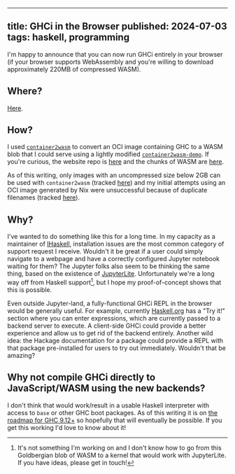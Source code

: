 --------------------------------------------------------------------------------
title: GHCi in the Browser
published: 2024-07-03
tags: haskell, programming
--------------------------------------------------------------------------------

I'm happy to announce that you can now run GHCi entirely in your browser (if
your browser supports WebAssembly and you're willing to download approximately
220MB of compressed WASM).

## Where?

[Here](https://vaibhavsagar.com/amd64-ghc-wasi-demo).

## How?

I used [`container2wasm`](https://github.com/ktock/container2wasm) to convert
an OCI image containing GHC to a WASM blob that I could serve using a lightly
modified [`container2wasm-demo`](https://github.com/ktock/container2wasm-demo).
If you're curious, the website repo is
[here](https://github.com/vaibhavsagar/amd64-ghc-wasi-demo) and the chunks of
WASM are [here](https://github.com/vaibhavsagar/amd64-ghc-wasi-container).

As of this writing, only images with an uncompressed size below 2GB can be used
with `container2wasm` (tracked
[here](https://github.com/ktock/container2wasm/issues/230)) and my initial
attempts using an OCI image generated by Nix were unsuccessful because of
duplicate filenames (tracked
[here](https://github.com/ktock/container2wasm/issues/263)).

## Why?

I've wanted to do something like this for a long time. In my capacity as
a maintainer of [IHaskell](https://github.com/IHaskell/IHaskell), installation
issues are the most common category of support request I receive. Wouldn't it
be great if a user could simply navigate to a webpage and have a correctly
configured Jupyter notebook waiting for them? The Jupyter folks also seem to be
thinking the same thing, based on the existence of
[JupyterLite](https://jupyterlite.readthedocs.io/en/stable/). Unfortunately
we're a long way off from Haskell support[^1], but I hope my proof-of-concept
shows that this is possible.

Even outside Jupyter-land, a fully-functional GHCi REPL in the browser would be
generally useful. For example, currently
[Haskell.org](https://www.haskell.org/) has a "Try it!" section where you can
enter expressions, which are currently passed to a backend server to execute.
A client-side GHCi could provide a better experience and allow us to get rid of
the backend entirely. Another wild idea: the Hackage documentation for
a package could provide a REPL with that package pre-installed for users to try
out immediately. Wouldn't that be amazing?

## Why not compile GHCi directly to JavaScript/WASM using the new backends?

I don't think that would work/result in a usable Haskell interpreter with
access to `base` or other GHC boot packages. As of this writing it is on [the
roadmap for GHC
9.12+](https://gitlab.haskell.org/ghc/ghc/-/wikis/javascript-backend?version_id=bff087ec5b0231e12b3a8d902522f3d41aed530b)
so hopefully that will eventually be possible. If you get this working I'd love
to know about it!


[^1]: It's not something I'm working on and I don't know how to go from this
Goldbergian blob of WASM to a kernel that would work with JupyterLite. If you
have ideas, please get in touch!

